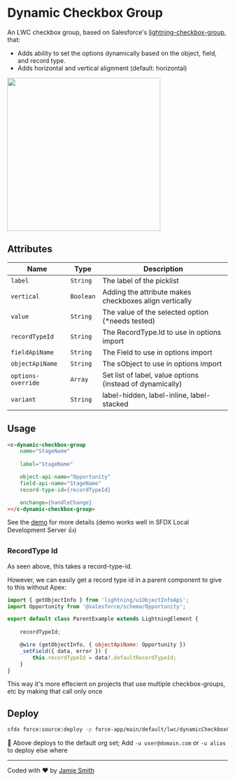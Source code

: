 # Dynamic Checkbox Group

An LWC checkbox group, based on Salesforce's [lightning-checkbox-group](https://developer.salesforce.com/docs/component-library/bundle/lightning-checkbox-group/specification), that:

- Adds ability to set the options dynamically based on the object, field, and record type.
- Adds horizontal and vertical alignment (default: horizontal)

<img src="https://i.imgur.com/CJIs5Sb.png" width="350px;">

## Attributes

| Name | Type | Description |
| --- | --- | --- |
| `label` | `String` | The label of the picklist |
| `vertical` | `Boolean` | Adding the attribute makes checkboxes align vertically |
| `value` | `String` | The value of the selected option (*needs tested) |
| `recordTypeId` | `String` | The RecordType.Id to use in options import |
| `fieldApiName` | `String` | The Field to use in options import |
| `objectApiName` | `String` | The sObject to use in options import |
| `options-override` | `Array` | Set list of label, value options (instead of dynamically) |
| `variant` | `String` | label-hidden, label-inline, label-stacked |

## Usage

```html
<c-dynamic-checkbox-group
    name="StageName"
    
    label="StageName"

    object-api-name="Opportunity"
    field-api-name="StageName"
    record-type-id={recordTypeId}

    onchange={handleChange}
></c-dynamic-checkbox-group>
```

See the [demo](/force-app/main/default/lwc/dynamicCheckboxGroupDemo/) for more details (demo works well in SFDX Local Development Server 👍)

### RecordType Id

As seen above, this takes a record-type-id. 

However, we can easily get a record type id in a parent component to give to this without Apex: 

```js
import { getObjectInfo } from 'lightning/uiObjectInfoApi';
import Opportunity from '@salesforce/schema/Opportunity'; 

export default class ParentExample extends LightningElement {
	
    recordTypeId;

    @wire (getObjectInfo, { objectApiName: Opportunity })
    _setField({ data, error }) {
        this.recordTypeId = data?.defaultRecordTypeId;
    }
}
```

This way it's more effecient on projects that use multiple checkbox-groups, etc by making that call only once

## Deploy

```bash
sfdx force:source:deploy -p force-app/main/default/lwc/dynamicCheckboxGroup
```

📌  Above deploys to the default org set; Add `-u user@domain.com` or `-u alias` to deploy else where

___

Coded with ❤️ by [Jamie Smith](https://jsmith.dev)

